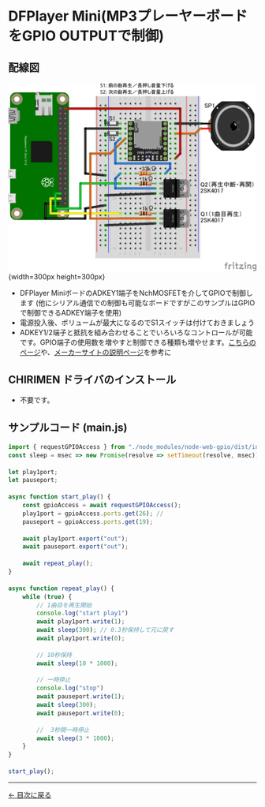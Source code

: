 # DFPlayer Mini(MP3プレーヤーボードをGPIO OUTPUTで制御)

## 配線図

![配線図](./DFPlayer.png "schematic"){width=300px height=300px}

* DFPlayer MiniボードのADKEY1端子をNchMOSFETを介してGPIOで制御します
(他にシリアル通信での制御も可能なボードですがこのサンプルはGPIOで制御できるADKEY端子を使用)
* 電源投入後、ボリュームが最大になるのでS1スイッチは付けておきましょう
* ADKEY1/2端子と抵抗を組み合わせることでいろいろなコントロールが可能です。GPIO端子の使用数を増やすと制御できる種類も増やせます。[こちらのページ](https://chitakekoubou.blogspot.com/p/dfplayeradkeyio.html)や、[メーカーサイトの説明ページ](https://wiki.dfrobot.com/DFPlayer_Mini_SKU_DFR0299)を参考に

## CHIRIMEN ドライバのインストール

- 不要です。

## サンプルコード (main.js)

```javascript
import { requestGPIOAccess } from "./node_modules/node-web-gpio/dist/index.js";
const sleep = msec => new Promise(resolve => setTimeout(resolve, msec));

let play1port;
let pauseport;

async function start_play() {
    const gpioAccess = await requestGPIOAccess();
    play1port = gpioAccess.ports.get(26); // 
    pauseport = gpioAccess.ports.get(19);

    await play1port.export("out");
    await pauseport.export("out");

    await repeat_play();
}

async function repeat_play() {
    while (true) {
        // 1曲目を再生開始
        console.log("start play1")
        await play1port.write(1);
        await sleep(300); // 0.3秒保持して元に戻す
        await play1port.write(0);

        // 10秒保持
        await sleep(10 * 1000);

        // 一時停止
        console.log("stop")
        await pauseport.write(1);
        await sleep(300);
        await pauseport.write(0);

        //  3秒間一時停止
        await sleep(3 * 1000);
    }
}

start_play();
```


---
[← 目次に戻る](../index.md)
